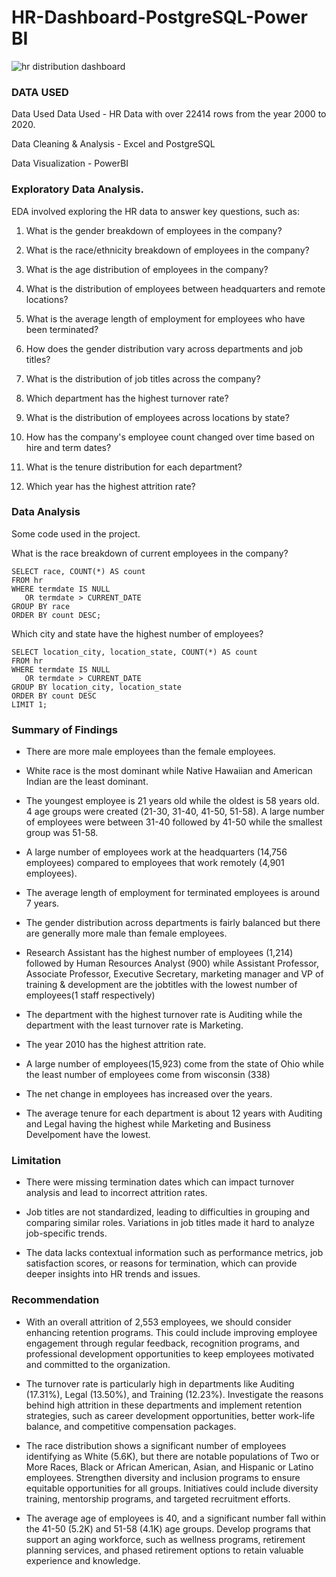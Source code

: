 # HR-Dashboard-PostgreSQL-Power BI
![hr distribution dashboard](https://github.com/user-attachments/assets/1909cf64-dc87-4679-bdd4-2b7284244b7c)


### DATA USED
Data Used
Data Used - HR Data with over 22414 rows from the year 2000 to 2020.

Data Cleaning & Analysis - Excel and PostgreSQL

Data Visualization - PowerBI

### Exploratory Data Analysis.
EDA involved exploring the HR data to answer key questions, such as:

1. What is the gender breakdown of employees in the company?

2. What is the race/ethnicity breakdown of employees in the company?

3. What is the age distribution of employees in the company?

4. What is the distribution of employees between headquarters and remote locations?
 
5. What is the average length of employment for employees who have been terminated?
  
6. How does the gender distribution vary across departments and job titles?
   
7. What is the distribution of job titles across the company?

8. Which department has the highest turnover rate?
   
9. What is the distribution of employees across locations by state?
 
10. How has the company's employee count changed over time based on hire and term dates?
  
11. What is the tenure distribution for each department?

12. Which year has the highest attrition rate?

### Data Analysis
Some code used in the project.

What is the race breakdown of current employees in the company?
``` PostgreSQL
SELECT race, COUNT(*) AS count
FROM hr
WHERE termdate IS NULL 
   OR termdate > CURRENT_DATE
GROUP BY race
ORDER BY count DESC;
```
Which city and state have the highest number of employees?
```PostgreSQL
SELECT location_city, location_state, COUNT(*) AS count
FROM hr
WHERE termdate IS NULL 
   OR termdate > CURRENT_DATE
GROUP BY location_city, location_state
ORDER BY count DESC
LIMIT 1;
```


### Summary of Findings
- There are more male employees than the female employees.

- White race is the most dominant while Native Hawaiian and American Indian are the least dominant.
  
- The youngest employee is 21 years old while the oldest is 58 years old. 4 age groups were created (21-30, 31-40, 41-50, 51-58). A large number of employees were between 31-40 followed by 41-50 while the smallest group was 51-58.
  
- A large number of employees work at the headquarters (14,756 employees) compared to employees that work remotely (4,901 employees).
  
- The average length of employment for terminated employees is around 7 years.
  
- The gender distribution across departments is fairly balanced but there are generally more male than female employees.
  
- Research Assistant has the highest number of employees (1,214) followed by Human Resources Analyst (900) while Assistant Professor, Associate Professor, Executive Secretary, marketing manager and VP of training & development are the jobtitles with the lowest number of employees(1 staff respectively) 
  
- The department with the highest turnover rate is Auditing while the department with the least turnover rate is Marketing.

- The year 2010 has the highest attrition rate.

- A large number of employees(15,923) come from the state of Ohio while the least number of employees come from wisconsin (338)
  
- The net change in employees has increased over the years.

- The average tenure for each department is about 12 years with Auditing and Legal having the highest while Marketing and Business Develpoment have the lowest.


### Limitation
- There were missing termination dates which can impact turnover analysis and lead to incorrect attrition rates.
  
- Job titles are not standardized, leading to difficulties in grouping and comparing similar roles. Variations in job titles made it hard to analyze job-specific trends.
  
- The data lacks contextual information such as performance metrics, job satisfaction scores, or reasons for termination, which can provide deeper insights into HR trends and issues.


###  Recommendation

- With an overall attrition of 2,553 employees, we should consider enhancing retention programs. This could include improving employee engagement through regular feedback, recognition programs, and professional development opportunities to keep employees motivated and committed to the organization.

- The turnover rate is particularly high in departments like Auditing (17.31%), Legal (13.50%), and Training (12.23%). Investigate the reasons behind high attrition in these departments and implement retention strategies, such as career development opportunities, better work-life balance, and competitive compensation packages.

- The race distribution shows a significant number of employees identifying as White (5.6K), but there are notable populations of Two or More Races, Black or African American, Asian, and Hispanic or Latino employees. Strengthen diversity and inclusion programs to ensure equitable opportunities for all groups. Initiatives could include diversity training, mentorship programs, and targeted recruitment efforts.

- The average age of employees is 40, and a significant number fall within the 41-50 (5.2K) and 51-58 (4.1K) age groups. Develop programs that support an aging workforce, such as wellness programs, retirement planning services, and phased retirement options to retain valuable experience and knowledge.

  
  
